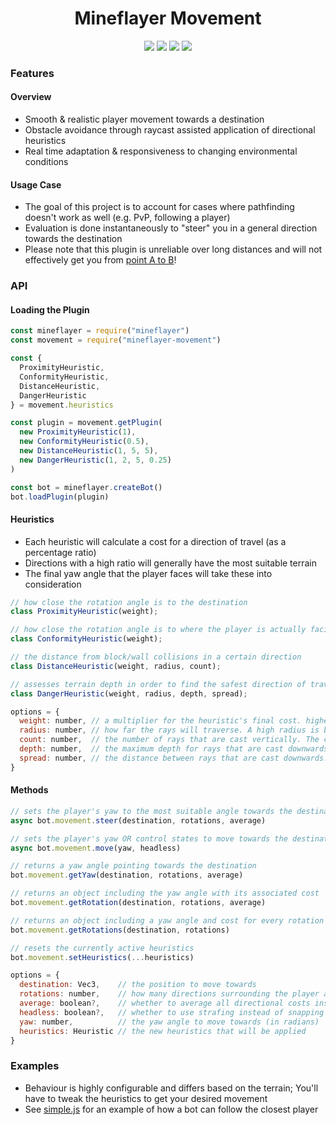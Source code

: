 <div align="center">
  <h1>Mineflayer Movement</h1>
  <img src="https://img.shields.io/npm/v/mineflayer-movement?style=flat-square">
  <img src="https://img.shields.io/github/license/firejoust/mineflayer-movement?style=flat-square">
  <img src="https://img.shields.io/github/issues/firejoust/mineflayer-movement?style=flat-square">
  <img src="https://img.shields.io/github/issues-pr/firejoust/mineflayer-movement?style=flat-square">
</div>

### Features
#### Overview
- Smooth & realistic player movement towards a destination
- Obstacle avoidance through raycast assisted application of directional heuristics
- Real time adaptation & responsiveness to changing environmental conditions 
#### Usage Case
- The goal of this project is to account for cases where pathfinding doesn't work as well (e.g. PvP, following a player)
- Evaluation is done instantaneously to "steer" you in a general direction towards the destination
- Please note that this plugin is unreliable over long distances and will not effectively get you from [point A to B](https://github.com/PrismarineJS/mineflayer-pathfinder)!

### API
#### Loading the Plugin
```js
const mineflayer = require("mineflayer")
const movement = require("mineflayer-movement")

const {
  ProximityHeuristic,
  ConformityHeuristic,
  DistanceHeuristic,
  DangerHeuristic
} = movement.heuristics

const plugin = movement.getPlugin(
  new ProximityHeuristic(1),
  new ConformityHeuristic(0.5),
  new DistanceHeuristic(1, 5, 5),
  new DangerHeuristic(1, 2, 5, 0.25)
)

const bot = mineflayer.createBot()
bot.loadPlugin(plugin)
```
#### Heuristics
- Each heuristic will calculate a cost for a direction of travel (as a percentage ratio)
- Directions with a high ratio will generally have the most suitable terrain
- The final yaw angle that the player faces will take these into consideration
```js
// how close the rotation angle is to the destination
class ProximityHeuristic(weight);

// how close the rotation angle is to where the player is actually facing
class ConformityHeuristic(weight);

// the distance from block/wall collisions in a certain direction
class DistanceHeuristic(weight, radius, count);

// assesses terrain depth in order to find the safest direction of travel
class DangerHeuristic(weight, radius, depth, spread);

options = {
  weight: number, // a multiplier for the heuristic's final cost. higher values correspond to increased sensitivity for that heuristic
  radius: number, // how far the rays will traverse. A high radius is better for predicting terrain changes, but dulls the sensitivity when getting close
  count: number,  // the number of rays that are cast vertically. The collective spread between all rays is 90°. odd numbers are recommended
  depth: number,  // the maximum depth for rays that are cast downwards
  spread: number, // the distance between rays that are cast downwards. values < 1 are recommended
}
```
#### Methods
```js
// sets the player's yaw to the most suitable angle towards the destination
async bot.movement.steer(destination, rotations, average)

// sets the player's yaw OR control states to move towards the destination
async bot.movement.move(yaw, headless)

// returns a yaw angle pointing towards the destination
bot.movement.getYaw(destination, rotations, average)

// returns an object including the yaw angle with its associated cost
bot.movement.getRotation(destination, rotations, average)

// returns an object including a yaw angle and cost for every rotation
bot.movement.getRotations(destination, rotations)

// resets the currently active heuristics
bot.movement.setHeuristics(...heuristics)

options = {
  destination: Vec3,    // the position to move towards
  rotations: number,    // how many directions surrounding the player are checked
  average: boolean?,    // whether to average all directional costs instead of selecting one
  headless: boolean?,   // whether to use strafing instead of snapping to the yaw angle
  yaw: number,          // the yaw angle to move towards (in radians)
  heuristics: Heuristic // the new heuristics that will be applied
}
```

### Examples
- Behaviour is highly configurable and differs based on the terrain; You'll have to tweak the heuristics to get your desired movement
- See [simple.js](assets/simple.js) for an example of how a bot can follow the closest player
